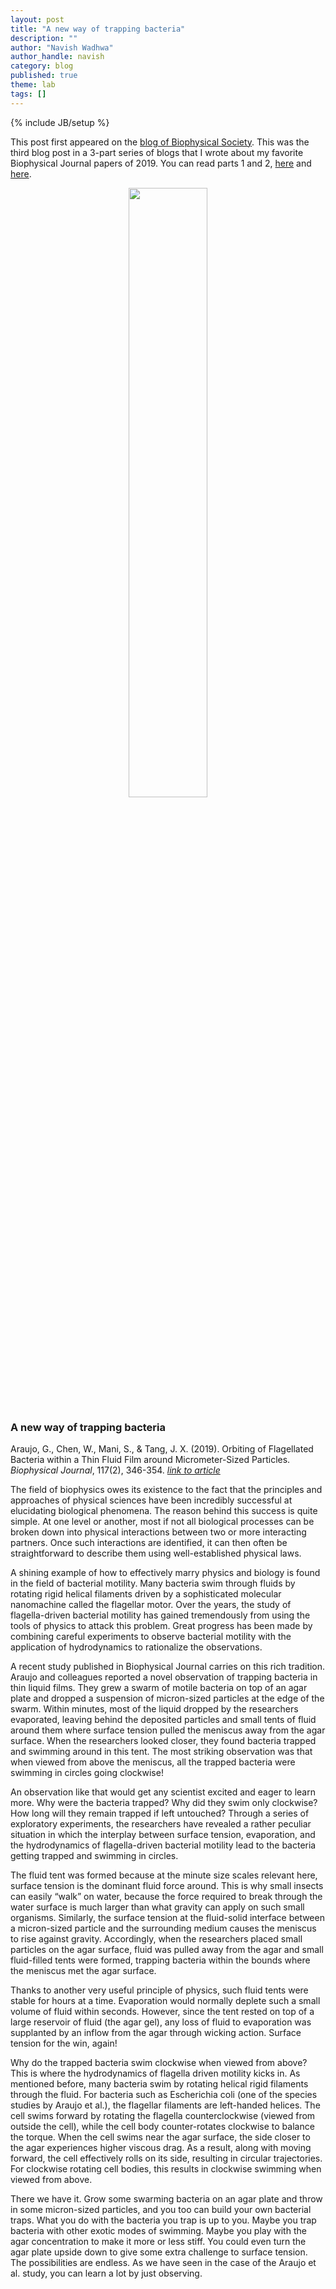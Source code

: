 ```yaml
---
layout: post
title: "A new way of trapping bacteria"
description: ""
author: "Navish Wadhwa"
author_handle: navish
category: blog
published: true
theme: lab
tags: []
---
```

{% include JB/setup %}

This post first appeared on the [blog of Biophysical Society][1]. This was the third blog post in a 3-part series of blogs that I wrote about my favorite Biophysical Journal papers of 2019. You can read parts 1 and 2, [here][2] and [here][3]. 

<p align="center">
<img src="/assets/images/blog/meniscus-trapping-bacteria.jpg" width="50%">
</p>

### A new way of trapping bacteria
Araujo, G., Chen, W., Mani, S., & Tang, J. X. (2019). Orbiting of Flagellated Bacteria within a Thin Fluid Film around Micrometer-Sized Particles. *Biophysical Journal*, 117(2), 346-354. 
[*link to article*][4]

The field of biophysics owes its existence to the fact that the principles and approaches of physical sciences have been incredibly successful at elucidating biological phenomena. The reason behind this success is quite simple. At one level or another, most if not all biological processes can be broken down into physical interactions between two or more interacting partners. Once such interactions are identified, it can then often be straightforward to describe them using well-established physical laws. 

A shining example of how to effectively marry physics and biology is found in the field of bacterial motility. Many bacteria swim through fluids by rotating rigid helical filaments driven by a sophisticated molecular nanomachine called the flagellar motor. Over the years, the study of flagella-driven bacterial motility has gained tremendously from using the tools of physics to attack this problem. Great progress has been made by combining careful experiments to observe bacterial motility with the application of hydrodynamics to rationalize the observations. 

A recent study published in Biophysical Journal carries on this rich tradition. Araujo and colleagues reported a novel observation of trapping bacteria in thin liquid films. They grew a swarm of motile bacteria on top of an agar plate and dropped a suspension of micron-sized particles at the edge of the swarm. Within minutes, most of the liquid dropped by the researchers evaporated, leaving behind the deposited particles and small tents of fluid around them where surface tension pulled the meniscus away from the agar surface. When the researchers looked closer, they found bacteria trapped and swimming around in this tent. The most striking observation was that when viewed from above the meniscus, all the trapped bacteria were swimming in circles going clockwise!

An observation like that would get any scientist excited and eager to learn more. Why were the bacteria trapped? Why did they swim only clockwise? How long will they remain trapped if left untouched? Through a series of exploratory experiments, the researchers have revealed a rather peculiar situation in which the interplay between surface tension, evaporation, and the hydrodynamics of flagella-driven bacterial motility lead to the bacteria getting trapped and swimming in circles.

The fluid tent was formed because at the minute size scales relevant here, surface tension is the dominant fluid force around. This is why small insects can easily “walk” on water, because the force required to break through the water surface is much larger than what gravity can apply on such small organisms. Similarly, the surface tension at the fluid-solid interface between a micron-sized particle and the surrounding medium causes the meniscus to rise against gravity. Accordingly, when the researchers placed small particles on the agar surface, fluid was pulled away from the agar and small fluid-filled tents were formed, trapping bacteria within the bounds where the meniscus met the agar surface.

Thanks to another very useful principle of physics, such fluid tents were stable for hours at a time. Evaporation would normally deplete such a small volume of fluid within seconds. However, since the tent rested on top of a large reservoir of fluid (the agar gel), any loss of fluid to evaporation was supplanted by an inflow from the agar through wicking action. Surface tension for the win, again!

Why do the trapped bacteria swim clockwise when viewed from above? This is where the hydrodynamics of flagella driven motility kicks in. As mentioned before, many bacteria swim by rotating helical rigid filaments through the fluid. For bacteria such as Escherichia coli (one of the species studies by Araujo et al.), the flagellar filaments are left-handed helices. The cell swims forward by rotating the flagella counterclockwise (viewed from outside the cell), while the cell body counter-rotates clockwise to balance the torque. When the cell swims near the agar surface, the side closer to the agar experiences higher viscous drag. As a result, along with moving forward, the cell effectively rolls on its side, resulting in circular trajectories. For clockwise rotating cell bodies, this results in clockwise swimming when viewed from above.

There we have it. Grow some swarming bacteria on an agar plate and throw in some micron-sized particles, and you too can build your own bacterial traps. What you do with the bacteria you trap is up to you. Maybe you trap bacteria with other exotic modes of swimming. Maybe you play with the agar concentration to make it more or less stiff. You could even turn the agar plate upside down to give some extra challenge to surface tension. The possibilities are endless. As we have seen in the case of the Araujo et al. study, you can learn a lot by just observing.

[1]: https://www.biophysics.org/blog/my-favorite-biophysical-journal-papers-of-2019-part-3
[2]: /blog/the-mechanics-of-the-bacterial-cell-envelope
[3]: /blog/gene-regulation-dynamics-in-single-bacteria
[4]: https://www.cell.com/biophysj/fulltext/S0006-3495(19)30451-5